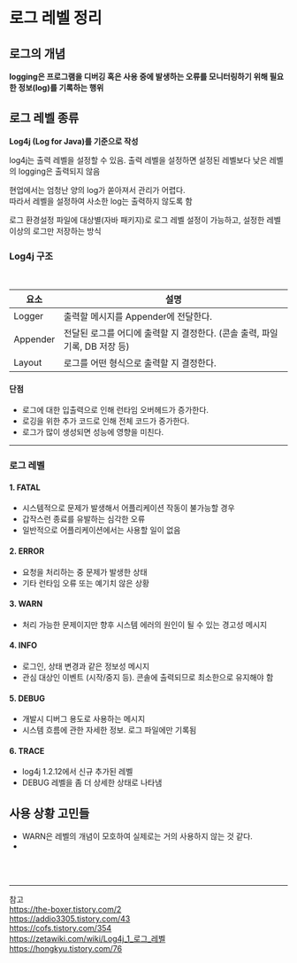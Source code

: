 # 로그 레벨 정리

## 로그의 개념

**logging은 프로그램을 디버깅 혹은 사용 중에 발생하는 오류를 모니터링하기 위해 필요한 정보(log)를 기록하는 행위**

## 로그 레벨 종류
**Log4j (Log for Java)를 기준으로 작성**  

log4j는 출력 레벨을 설정할 수 있음. 출력 레벨을 설정하면 설정된 레벨보다 낮은 레벨의 logging은 출력되지 않음  

현업에서는 엄청난 양의 log가 쏟아져서 관리가 어렵다.  
따라서 레벨을 설정하여 사소한 log는 출력하지 않도록 함  

로그 환경설정 파일에 대상별(자바 패키지)로 로그 레벨 설정이 가능하고, 설정한 레벨 이상의 로그만 저장하는 방식  

### Log4j 구조  
<br>

| 요소 | 설명 |
| --- | --- |
| Logger | 출력할 메시지를 Appender에 전달한다. |
| Appender |  전달된 로그를 어디에 출력할 지 결정한다. (콘솔 출력, 파일 기록, DB 저장 등) |
| Layout | 로그를 어떤 형식으로 출력할 지 결정한다. |


#### 단점  
- 로그에 대한 입출력으로 인해 런타임 오버헤드가 증가한다.  
- 로깅을 위한 추가 코드로 인해 전체 코드가 증가한다.  
- 로그가 많이 생성되면 성능에 영향을 미친다.  

* * *

### 로그 레벨

#### 1. FATAL   
- 시스템적으로 문제가 발생해서 어플리케이션 작동이 불가능할 경우  
- 갑작스런 종료를 유발하는 심각한 오류  
- 일반적으로 어플리케이션에서는 사용할 일이 없음  

#### 2. ERROR  
- 요청을 처리하는 중 문제가 발생한 상태  
- 기타 런타임 오류 또는 예기치 않은 상황  

#### 3. WARN  
- 처리 가능한 문제이지만 향후 시스템 에러의 원인이 될 수 있는 경고성 메시지  

#### 4. INFO  
- 로그인, 상태 변경과 같은 정보성 메시지  
- 관심 대상인 이벤트 (시작/중지 등). 콘솔에 출력되므로 최소한으로 유지해야 함  

#### 5. DEBUG  
- 개발시 디버그 용도로 사용하는 메시지  
- 시스템 흐름에 관한 자세한 정보. 로그 파일에만 기록됨  

#### 6. TRACE   
- log4j 1.2.12에서 신규 추가된 레벨  
- DEBUG 레벨을 좀 더 상세한 상태로 나타냄  

## 사용 상황 고민들  
- WARN은 레벨의 개념이 모호하여 실제로는 거의 사용하지 않는 것 같다.  
-   

<br>
<br>

* * *

참고  
https://the-boxer.tistory.com/2  
https://addio3305.tistory.com/43  
https://cofs.tistory.com/354  
https://zetawiki.com/wiki/Log4j_1_로그_레벨  
https://hongkyu.tistory.com/76  